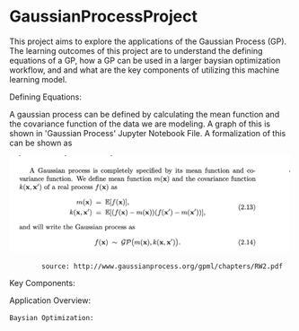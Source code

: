 # GaussianProcessProject

This project aims to explore the applications of the Gaussian Process (GP). The learning outcomes of this project are to understand the defining equations of a GP, how a GP can be used in a larger baysian optimization workflow, and and what are the key components of utilizing this machine learning model. 

Defining Equations:

A gaussian process can be defined by calculating the mean function and the covariance function of the data we are modeling. A graph of this is shown in 'Gaussian Process' Jupyter Notebook File. A formalization of this can be shown as 

<img src="images/GPdef.png" width="500">

            source: http://www.gaussianprocess.org/gpml/chapters/RW2.pdf

Key Components:

Application Overview:

    Baysian Optimization:
    
    



